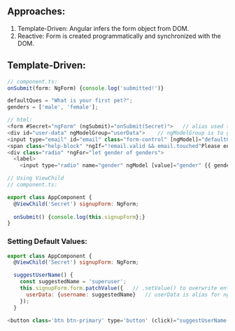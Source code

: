 ## Approaches:
1) Template-Driven: Angular infers the form object from DOM.
2) Reactive: Form is created programmatically and synchronized with the DOM.

## Template-Driven:
```javascript
// component.ts:
onSubmit(form: NgForm) {console.log('submitted!')}

defaultQues = "What is your first pet?"; 
genders = ['male', 'female'];

// html:
<form #Secret="ngForm" (ngSubmit)="onSubmit(Secret)">   // alias used to get access to form
<div id="user-data" ngModelGroup="userData">    // ngModelGroup is to group data
<input type="email" id="email" class="form-control" [ngModel]="defaultQues" name="email" required email #email="ngModel">  // input is registered to "name"
<span class="help-block" *ngIf="!email.valid && email.touched"Please enter a valid email </span>
<div class="radio" *ngFor="let gender of genders">
  <label>
    <input type="radio" name="gender" ngModel [value]="gender" {{ gender }}>
```
```javascript
// Using ViewChild
// component.ts:

export class AppComponent {
  @ViewChild('Secret') signupForm: NgForm;
  
  onSubmit() {console.log(this.signupForm};}
}
```
### Setting Default Values:
```javascript
export class AppComponent {
  @ViewChild('Secret') signupForm: NgForm;

  suggestUserName() {
    const suggestedName = 'superuser';
    this.signupForm.form.patchValue({   // .setValue() to overwrite entire form
      userData: {username: suggestedName}   // userData is alias for ngModelGroup, username is id from input
    });
  }
  
<button class='btn btn-primary' type='button' (click)="suggestUserName()">Suggest a name</button>
```
